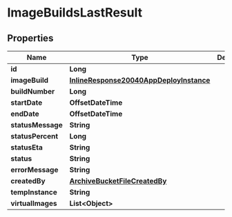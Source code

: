 

# ImageBuildsLastResult

## Properties

Name | Type | Description | Notes
------------ | ------------- | ------------- | -------------
**id** | **Long** |  |  [optional]
**imageBuild** | [**InlineResponse20040AppDeployInstance**](InlineResponse20040AppDeployInstance.md) |  |  [optional]
**buildNumber** | **Long** |  |  [optional]
**startDate** | **OffsetDateTime** |  |  [optional]
**endDate** | **OffsetDateTime** |  |  [optional]
**statusMessage** | **String** |  |  [optional]
**statusPercent** | **Long** |  |  [optional]
**statusEta** | **String** |  |  [optional]
**status** | **String** |  |  [optional]
**errorMessage** | **String** |  |  [optional]
**createdBy** | [**ArchiveBucketFileCreatedBy**](ArchiveBucketFileCreatedBy.md) |  |  [optional]
**tempInstance** | **String** |  |  [optional]
**virtualImages** | **List&lt;Object&gt;** |  |  [optional]



